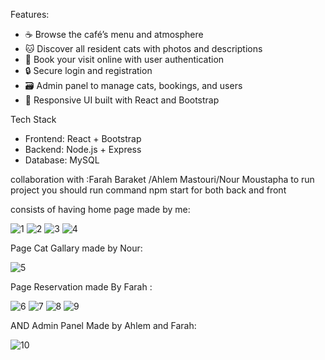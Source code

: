 
 Features:
 
- ☕ Browse the café’s menu and atmosphere
- 🐱 Discover all resident cats with photos and descriptions
- 📅 Book your visit online with user authentication
- 🔒 Secure login and registration 
- 🗃️ Admin panel to manage cats, bookings, and users
- 📱 Responsive UI built with React and Bootstrap

Tech Stack

  - Frontend: React + Bootstrap
  - Backend: Node.js + Express
  - Database: MySQL


collaboration with :Farah Baraket /Ahlem Mastouri/Nour Moustapha
to run project you should run command npm start for both back and front


consists of having home page made by me:


![1](https://github.com/user-attachments/assets/10cd6b47-3914-45d4-ae72-250eb5af8423)
![2](https://github.com/user-attachments/assets/abe85de7-b431-4112-8539-0ee32a659f05)
![3](https://github.com/user-attachments/assets/32d07784-8160-44d9-8dbf-350b1847a2e7)
![4](https://github.com/user-attachments/assets/6fa8784e-5fe1-4568-b353-b4de86567193)

Page Cat Gallary made by Nour:

![5](https://github.com/user-attachments/assets/3e01720b-9cea-4318-92e0-19fa995404a2)


Page Reservation made By Farah :

![6](https://github.com/user-attachments/assets/48050981-5f8a-44ba-97bd-c1afa143200d)
![7](https://github.com/user-attachments/assets/d24ffdbe-ad4e-4aa2-a8a1-b3167efd04b1)
![8](https://github.com/user-attachments/assets/48d219a5-f0b8-4767-ae34-5054b1ac3814)
![9](https://github.com/user-attachments/assets/925cacf3-3706-4c07-9dc8-bcf900d658c6)


AND Admin Panel Made by Ahlem and Farah:

![10](https://github.com/user-attachments/assets/99dfc672-cc0a-4c32-be72-aaf7c8a5b1cc)
